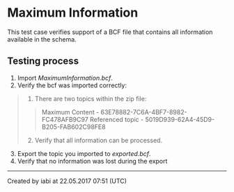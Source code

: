 # Maximum Information

This test case verifies support of a BCF file that contains all information available in the schema.

## Testing process

1. Import _MaximumInformation.bcf_.
2. Verify the bcf was imported correctly:
> 1. There are two topics within the zip file:
> > Maximum Content - 63E78882-7C6A-4BF7-8982-FC478AFB9C97
> > Referenced topic - 5019D939-62A4-45D9-B205-FAB602C98FE8
> 2. Verify that all information can be processed.

3. Export the topic you imported to _exported.bcf_.
4. Verify that no information was lost during the export

---

Created by iabi at 22.05.2017 07:51 (UTC)